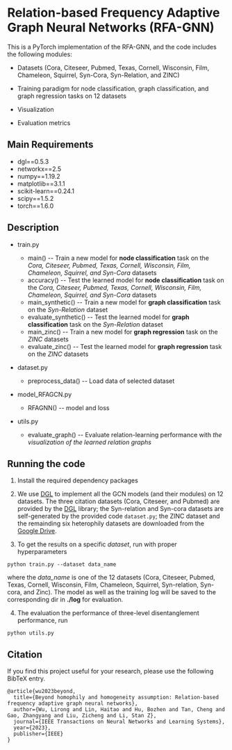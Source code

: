 # Relation-based Frequency Adaptive Graph Neural Networks (RFA-GNN)


This is a PyTorch implementation of the RFA-GNN, and the code includes the following modules:

* Datasets (Cora, Citeseer, Pubmed, Texas, Cornell, Wisconsin, Film, Chameleon, Squirrel, Syn-Cora,  Syn-Relation, and ZINC)

* Training paradigm for node classification, graph classification, and graph regression tasks on 12 datasets

* Visualization

* Evaluation metrics 

  

## Main Requirements

* dgl==0.5.3
* networkx==2.5
* numpy==1.19.2
* matplotlib==3.1.1
* scikit-learn==0.24.1
* scipy==1.5.2
* torch==1.6.0



## Description

* train.py  
  * main() -- Train a new model for **node classification** task on the *Cora, Citeseer, Pubmed, Texas, Cornell, Wisconsin, Film, Chameleon, Squirrel, and Syn-Cora* datasets
  * accuracy() -- Test the learned model for **node classification** task on the *Cora, Citeseer, Pubmed, Texas, Cornell, Wisconsin, Film, Chameleon, Squirrel, and Syn-Cora* datasets
  * main_synthetic() -- Train a new model for **graph classification** task on the *Syn-Relation* dataset
  * evaluate_synthetic() -- Test the learned model for **graph classification** task on the *Syn-Relation* dataset
  * main_zinc() -- Train a new model for **graph regression** task on the *ZINC* datasets
  * evaluate_zinc() -- Test the learned model for **graph regression** task on the *ZINC* datasets
* dataset.py  
  
  * preprocess_data() -- Load data of selected dataset
* model_RFAGCN.py  
  
  * RFAGNN() -- model and loss
* utils.py  
  * evaluate_graph() -- Evaluate relation-learning performance with *the visualization of the learned relation graphs*



## Running the code

1. Install the required dependency packages

2. We use [DGL](https://www.dgl.ai/) to implement all the GCN models (and their modules) on 12 datasets. The three citation datasets (Cora, Citeseer, and Pubmed) are provided by the [DGL](https://www.dgl.ai/) library; the Syn-relation and  Syn-cora datasets are self-generated by the provided code `dataset.py`; the ZINC dataset and the remainding six heterophily datasets are downloaded from the [Google Drive](https://drive.google.com/file/d/1p3pMblv7eMRLtB4LERHwt8a50VvHp64n/view?usp=sharing).

3. To get the results on a specific *dataset*, run with proper hyperparameters

  ```
python train.py --dataset data_name
  ```

where the *data_name* is one of the 12 datasets (Cora, Citeseer, Pubmed, Texas, Cornell, Wisconsin, Film, Chameleon, Squirrel, Syn-relation,  Syn-cora, and Zinc). The model as well as the training log will be saved to the corresponding dir in **./log** for evaluation.

4. The evaluation the performance of three-level disentanglement performance, run

  ```
python utils.py
  ```



## Citation

If you find this project useful for your research, please use the following BibTeX entry.

```
@article{wu2023beyond,
  title={Beyond homophily and homogeneity assumption: Relation-based frequency adaptive graph neural networks},
  author={Wu, Lirong and Lin, Haitao and Hu, Bozhen and Tan, Cheng and Gao, Zhangyang and Liu, Zicheng and Li, Stan Z},
  journal={IEEE Transactions on Neural Networks and Learning Systems},
  year={2023},
  publisher={IEEE}
}
```

